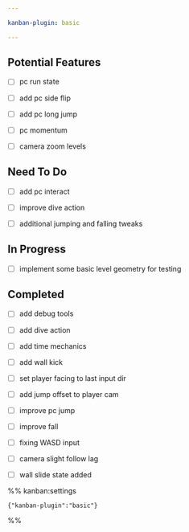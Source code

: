 ```yaml
---

kanban-plugin: basic

---
```


## Potential Features

- [ ] pc run state
- [ ] add pc side flip
- [ ] add pc long jump
- [ ] pc momentum
- [ ] camera zoom levels


## Need To Do

- [ ] add pc interact
- [ ] improve dive action
- [ ] additional jumping and falling tweaks


## In Progress

- [ ] implement some basic level geometry for testing


## Completed

- [ ] add debug tools
- [ ] add dive action
- [ ] add time mechanics
- [ ] add wall kick
- [ ] set player facing to last input dir
- [ ] add jump offset to player cam
- [ ] improve pc jump
- [ ] improve fall
- [ ] fixing WASD input
- [ ] camera slight follow lag
- [ ] wall slide state added




%% kanban:settings
```
{"kanban-plugin":"basic"}
```
%%